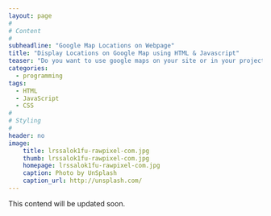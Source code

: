 ```yaml
---
layout: page
#
# Content
#
subheadline: "Google Map Locations on Webpage"
title: "Display Locations on Google Map using HTML & Javascript"
teaser: "Do you want to use google maps on your site or in your project and wondering where to start? Than you likely will like the integration of <em>Google Maps</em>. It enables you to display Maps and put locations marakers on maps that looks in each browser delicious."
categories:
  - programming
tags:
  - HTML
  - JavaScript
  - CSS
#
# Styling
#
header: no
image:
    title: lrssalok1fu-rawpixel-com.jpg
    thumb: lrssalok1fu-rawpixel-com.jpg
    homepage: lrssalok1fu-rawpixel-com.jpg
    caption: Photo by UnSplash
    caption_url: http://unsplash.com/
---
```

This contend will be updated soon.